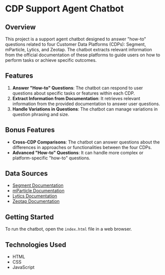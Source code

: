 # CDP Support Agent Chatbot

## Overview
This project is a support agent chatbot designed to answer "how-to" questions related to four Customer Data Platforms (CDPs): Segment, mParticle, Lytics, and Zeotap. The chatbot extracts relevant information from the official documentation of these platforms to guide users on how to perform tasks or achieve specific outcomes.

## Features
1. **Answer "How-to" Questions**: The chatbot can respond to user questions about specific tasks or features within each CDP.
2. **Extract Information from Documentation**: It retrieves relevant information from the provided documentation to answer user questions.
3. **Handle Variations in Questions**: The chatbot can manage variations in question phrasing and size.

## Bonus Features
- **Cross-CDP Comparisons**: The chatbot can answer questions about the differences in approaches or functionalities between the four CDPs.
- **Advanced "How-to" Questions**: It can handle more complex or platform-specific "how-to" questions.

## Data Sources
- [Segment Documentation](https://segment.com/docs/?ref=nav)
- [mParticle Documentation](https://docs.mparticle.com/)
- [Lytics Documentation](https://docs.lytics.com/)
- [Zeotap Documentation](https://docs.zeotap.com/home/en-us/)

## Getting Started
To run the chatbot, open the `index.html` file in a web browser.

## Technologies Used
- HTML
- CSS
- JavaScript
